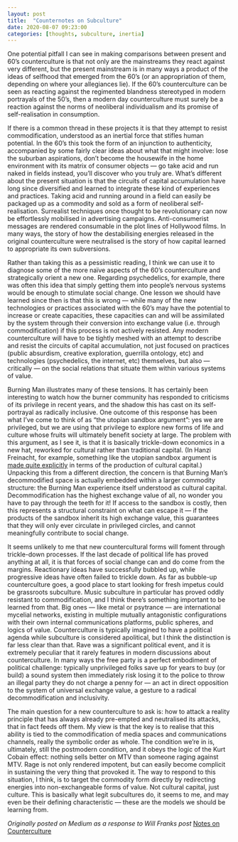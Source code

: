 ```yaml
---
layout: post
title:  "Counternotes on Subculture"
date: 2020-08-07 09:23:00
categories: [thoughts, subculture, inertia]
---
```






One potential pitfall I can see in making comparisons between present and 60’s counterculture is that not only are the mainstreams they react against very different, but the present mainstream is in many ways a product of the ideas of selfhood that emerged from the 60’s (or an appropriation of them, depending on where your allegiances lie). If the 60’s counterculture can be seen as reacting against the regimented blandness stereotyped in modern portrayals of the 50’s, then a modern day counterculture must surely be a reaction against the norms of neoliberal individualism and its promise of self-realisation in consumption.

<!--more-->

If there is a common thread in these projects it is that they attempt to resist commodification, understood as an inertial force that stifles human potential. In the 60’s this took the form of an injunction to authenticity, accompanied by some fairly clear ideas about what that might involve: lose the suburban aspirations, don’t become the housewife in the home environment with its matrix of consumer objects — go take acid and run naked in fields instead, you’ll discover who you truly are. What’s different about the present situation is that the circuits of capital accumulation have long since diversified and learned to integrate these kind of experiences and practices. Taking acid and running around in a field can easily be packaged up as a commodity and sold as a form of neoliberal self-realisation. Surrealist techniques once thought to be revolutionary can now be effortlessly mobilised in advertising campaigns. Anti-consumerist messages are rendered consumable in the plot lines of Hollywood films. In many ways, the story of how the destabilising energies released in the original counterculture were neutralised is the story of how capital learned to appropriate its own subversions.

Rather than taking this as a pessimistic reading, I think we can use it to diagnose some of the more naïve aspects of the 60’s counterculture and strategically orient a new one. Regarding psychedelics, for example, there was often this idea that simply getting them into people’s nervous systems would be enough to stimulate social change. One lesson we should have learned since then is that this is wrong — while many of the new technologies or practices associated with the 60’s may have the potential to increase or create capacities, these capacities can and will be assimilated by the system through their conversion into exchange value (i.e. through commodification) if this process is not actively resisted. Any modern counterculture will have to be tightly meshed with an attempt to describe and resist the circuits of capital accumulation, not just focused on practices (public absurdism, creative exploration, guerrilla ontology, etc) and technologies (psychedelics, the internet, etc) themselves, but also — critically — on the social relations that situate them within various systems of value.

Burning Man illustrates many of these tensions. It has certainly been interesting to watch how the burner community has responded to criticisms of its privilege in recent years, and the shadow this has cast on its self-portrayal as radically inclusive. One outcome of this response has been what I’ve come to think of as “the utopian sandbox argument”: yes we are privileged, but we are using that privilege to explore new forms of life and culture whose fruits will ultimately benefit society at large. The problem with this argument, as I see it, is that it is basically trickle-down economics in a new hat, reworked for cultural rather than traditional capital. (In Hanzi Freinacht, for example, something like the utopian sandbox argument is [made quite explicitly](https://metamoderna.org/how-to-outcompete-capitalism/) in terms of the production of cultural capital.) Unpacking this from a different direction, the concern is that Burning Man’s decommodified space is actually embedded within a larger commodity structure: the Burning Man experience itself understood as cultural capital. Decommodification has the highest exchange value of all, no wonder you have to pay through the teeth for it! If access to the sandbox is costly, then this represents a structural constraint on what can escape it — if the products of the sandbox inherit its high exchange value, this guarantees that they will only ever circulate in privileged circles, and cannot meaningfully contribute to social change.

It seems unlikely to me that new countercultural forms will foment through trickle-down processes. If the last decade of political life has proved anything at all, it is that forces of social change can and do come from the margins. Reactionary ideas have successfully bubbled up, while progressive ideas have often failed to trickle down. As far as bubble-up counterculture goes, a good place to start looking for fresh impetus could be grassroots subculture. Music subculture in particular has proved oddly resistant to commodification, and I think there’s something important to be learned from that. Big ones — like metal or psytrance — are international mycelial networks, existing in multiple mutually antagonistic configurations with their own internal communications platforms, public spheres, and logics of value. Counterculture is typically imagined to have a political agenda while subculture is considered apolitical, but I think the distinction is far less clear than that. Rave was a significant political event, and it is extremely peculiar that it rarely features in modern discussions about counterculture. In many ways the free party is a perfect embodiment of political challenge: typically unprivileged folks save up for years to buy (or build) a sound system then immediately risk losing it to the police to throw an illegal party they do not charge a penny for — an act in direct opposition to the system of universal exchange value, a gesture to a radical decommodification and inclusivity.

The main question for a new counterculture to ask is: how to attack a reality principle that has always already pre-empted and neutralised its attacks, that in fact feeds off them. My view is that the key is to realise that this ability is tied to the commodification of media spaces and communications channels, really the symbolic order as whole. The condition we’re in is, ultimately, still the postmodern condition, and it obeys the logic of the Kurt Cobain effect: nothing sells better on MTV than someone raging against MTV. Rage is not only rendered impotent, but can easily become complicit in sustaining the very thing that provoked it. The way to respond to this situation, I think, is to target the commodity form directly by redirecting energies into non-exchangeable forms of value. Not cultural capital, just culture. This is basically what legit subcultures do, it seems to me, and may even be their defining characteristic — these are the models we should be learning from.

_Originally posted on Medium as a response to Will Franks post_ [Notes on Counterculture](https://medium.com/the-phoenix-project/notes-on-counterculture-1926a121f775)
